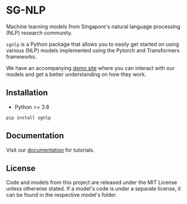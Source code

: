 # SG-NLP

Machine learning models from Singapore's natural language processing (NLP) research community.

`sgnlp` is a Python package that allows you to easily get started on using various (NLP) models implemented using the
Pytorch and Transformers frameworks.

We have an accompanying [demo site](https://sgnlp.aisingapore.net/) where you can interact with our models and get a
better understanding on how they work.

## Installation

* Python >= 3.8

```
pip install sgnlp
```

## Documentation

Visit our [documentation](https://sgnlp.aisingapore.net/docs/) for tutorials.

## License

Code and models from this project are released under the MIT License unless otherwise stated. If a model's code is under
a separate license, it can be found in the respective model's folder.
